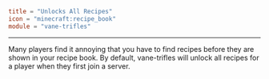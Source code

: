 ```toml
title = "Unlocks All Recipes"
icon = "minecraft:recipe_book"
module = "vane-trifles"
```
---
Many players find it annoying that you have to find recipes before they are shown in your recipe book.
By default, vane-trifles will unlock all recipes for a player when they first join a server.
